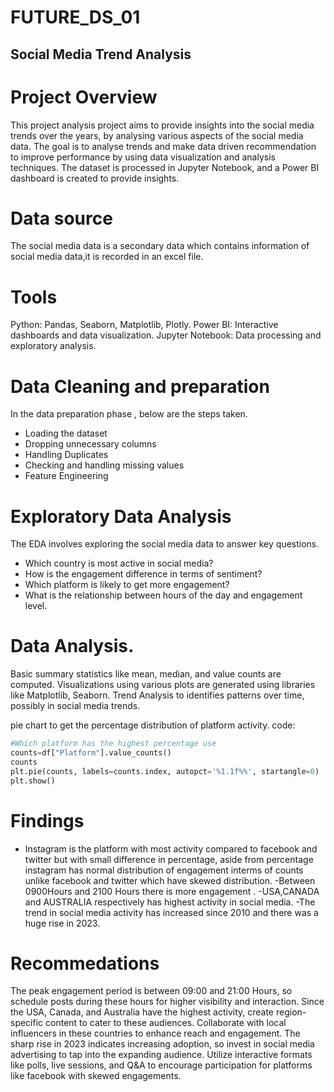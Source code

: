 # FUTURE_DS_01
## Social Media Trend Analysis

# Project Overview

This project analysis project aims to provide insights into the social media trends over the years, by analysing various aspects of the social media data.
The goal is to analyse trends and make data driven recommendation to improve performance by using data visualization and analysis techniques.
The dataset is processed in  Jupyter Notebook, and a Power BI dashboard is created to provide insights.

# Data source 

The social media data is a secondary data which contains information of social media data,it is recorded in an excel file.

# Tools 

Python: Pandas, Seaborn, Matplotlib, Plotly.
Power BI: Interactive dashboards and data visualization.
Jupyter Notebook: Data processing and exploratory analysis.

# Data Cleaning and preparation

In the data preparation phase , below are the steps taken.
   - Loading the dataset
   - Dropping unnecessary columns
   - Handling Duplicates
   - Checking and handling missing values
   - Feature Engineering

# Exploratory Data Analysis

The EDA involves exploring the social media data to answer key questions.
   - Which country is most active in social media?
   - How is the engagement difference in terms of sentiment?
   - Which platform is likely to get more engagement?
   - What is the relationship between hours of the day and engagement level.

# Data Analysis.
Basic summary statistics like mean, median, and value counts are computed.
Visualizations using various plots are generated using libraries like Matplotlib, Seaborn.
Trend Analysis to identifies patterns over time, possibly in social media trends.

pie chart to get the percentage distribution of platform activity.
code:
```python
#Which platform has the highest percentage use
counts=df["Platform"].value_counts()
counts
plt.pie(counts, labels=counts.index, autopct='%1.1f%%', startangle=0)
plt.show()
```

# Findings
- Instagram is the platform with most activity compared to facebook and twitter but with small difference in percentage, aside from percentage instagram has normal distribution of
  engagement interms of counts unlike facebook and twitter which have skewed distribution.
-Between 0900Hours and 2100 Hours there is more engagement .
-USA,CANADA and AUSTRALIA respectively has highest activity in social media.
-The trend in social media activity has increased since 2010 and there was a huge rise in 2023.

# Recommedations
The peak engagement period is between 09:00 and 21:00 Hours, so schedule posts during these hours 
for higher visibility and interaction.
Since the USA, Canada, and Australia have the highest activity, create region-specific content to cater to these audiences.
Collaborate with local influencers in these countries to enhance reach and engagement.
The sharp rise in 2023 indicates increasing adoption, so invest in social media advertising to tap into the expanding audience.
Utilize interactive formats like polls, live sessions, and Q&A to encourage participation for platforms like facebook with skewed engagements.






